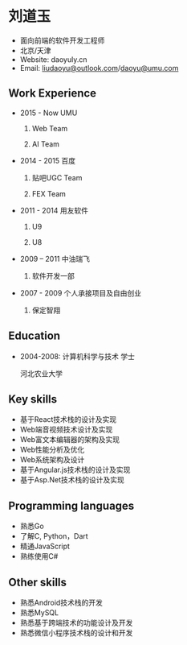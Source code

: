刘道玉
==========
- 面向前端的软件开发工程师
- 北京/天津
- Website: daoyuly.cn
- Email: liudaoyu@outlook.com/daoyu@umu.com

Work Experience
-----------

- 2015 - Now UMU

    1. Web Team

    2. AI Team

- 2014 - 2015 百度

    1. 贴吧UGC Team

    2. FEX Team

- 2011 - 2014 用友软件

    1. U9

    2. U8

- 2009 – 2011 中油瑞飞
    
    1. 软件开发一部

- 2007 - 2009 个人承接项目及自由创业

    1. 保定智翔
	
Education
----------
- 2004-2008: 计算机科学与技术 学士

    河北农业大学

Key skills
--------
- 基于React技术栈的设计及实现
- Web端音视频技术设计及实现
- Web富文本编辑器的架构及实现
- Web性能分析及优化
- Web系统架构及设计
- 基于Angular.js技术栈的设计及实现
- 基于Asp.Net技术栈的设计及实现

Programming languages
---------------------
- 熟悉Go
- 了解C, Python，Dart
- 精通JavaScript
- 熟练使用C#

Other skills
-----------
- 熟悉Android技术栈的开发
- 熟悉MySQL
- 熟悉基于跨端技术的功能设计及开发
- 熟悉微信小程序技术栈的设计和开发